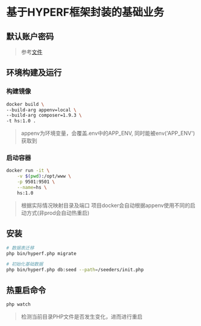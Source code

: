 # 基于HYPERF框架封装的基础业务

## 默认账户密码

> 参考[文件](migrations/2019_12_25_110121_create_users_table.php)

## 环境构建及运行

### 构建镜像
```bash
docker build \
--build-arg appenv=local \
--build-arg composer=1.9.3 \
-t hs:1.0 .
```
> appenv为环境变量，会覆盖.env中的APP_ENV, 同时能被env('APP_ENV')获取到

### 启动容器
```bash
docker run -it \
    -v $(pwd):/opt/www \
    -p 9501:9501 \
    --name=hs \
    hs:1.0
```

> 根据实际情况映射目录及端口
> 项目docker会自动根据appenv使用不同的启动方式(非prod会自动热重启)

## 安装

```bash
# 数据表迁移
php bin/hyperf.php migrate

# 初始化基础数据
php bin/hyperf.php db:seed --path=/seeders/init.php
```

## 热重启命令

```bash
php watch
```
> 检测当前目录PHP文件是否发生变化，进而进行重启
